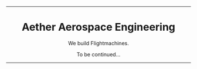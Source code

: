 <div align="center">
    <hr>
    <h1>Aether Aerospace Engineering</h1>
    <p>We build Flightmachines.</p>
    <p>To be continued...</p>
    <hr>
</div>
